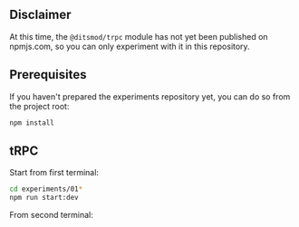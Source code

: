 ## Disclaimer

At this time, the `@ditsmod/trpc` module has not yet been published on npmjs.com, so you can only experiment with it in this repository.

## Prerequisites

If you haven't prepared the experiments repository yet, you can do so from the project root:

```bash
npm install
```

## tRPC

Start from first terminal:

```bash
cd experiments/01*
npm run start:dev
```

From second terminal:

```bash

```
